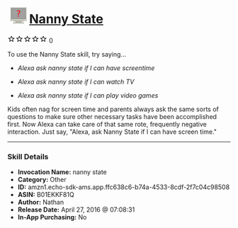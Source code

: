 # &nbsp;<img src="skill_icon" alt="Nanny State icon" width="36"> [Nanny State](http://alexa.amazon.com/#skills/amzn1.echo-sdk-ams.app.ffc638c6-b74a-4533-8cdf-2f7c04c98508)
![0 stars](../../images/ic_star_border_black_18dp_1x.png)![0 stars](../../images/ic_star_border_black_18dp_1x.png)![0 stars](../../images/ic_star_border_black_18dp_1x.png)![0 stars](../../images/ic_star_border_black_18dp_1x.png)![0 stars](../../images/ic_star_border_black_18dp_1x.png) 0

To use the Nanny State skill, try saying...

* *Alexa ask nanny state if I can have screentime*

* *Alexa ask nanny state if I can watch TV*

* *Alexa ask nanny state if I can play video games*

Kids often nag for screen time and parents always ask the same sorts of questions to make sure other necessary tasks have been accomplished first.  Now Alexa can take care of that same rote, frequently negative interaction.  Just say, "Alexa, ask Nanny State if I can have screen time."

***

### Skill Details

* **Invocation Name:** nanny state
* **Category:** Other
* **ID:** amzn1.echo-sdk-ams.app.ffc638c6-b74a-4533-8cdf-2f7c04c98508
* **ASIN:** B01EKKF81Q
* **Author:** Nathan
* **Release Date:** April 27, 2016 @ 07:08:31
* **In-App Purchasing:** No
